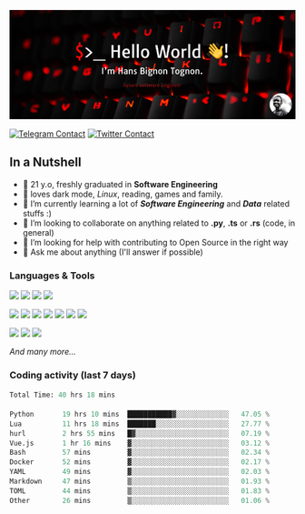 ![Cover](assets/gh-readme-cover.png)

[![Telegram Contact](https://img.shields.io/badge/Telegram-%230088CC.svg?style=for-the-badge&logo=telegram&logoColor=white)](https://t.me/hanstobi) [![Twitter Contact](https://img.shields.io/badge/Twitter-%2308A0E9.svg?style=for-the-badge&logo=twitter&logoColor=white)](https://twitter.com/_tobihans)

## In a Nutshell
- 👤 21 y.o, freshly graduated in **Software Engineering**
- 🖤 loves dark mode, *Linux*, reading, games and family.
- 🌱 I’m currently learning a lot of ***Software Engineering*** and ***Data*** related stuffs :)
- 👯 I’m looking to collaborate on anything related to **.py**, **.ts** or **.rs** (code, in general)
- 🤔 I’m looking for help with contributing to Open Source in the right way
- 💬 Ask me about anything (I'll answer if possible)

### Languages & Tools
![](https://img.shields.io/badge/Linux-%23eab30f.svg?style=for-the-badge&logo=linux&logoColor=black) ![](https://img.shields.io/badge/Git-%23e54a2f.svg?style=for-the-badge&logo=git&logoColor=white) ![](https://img.shields.io/badge/Github-%231a1d21.svg?style=for-the-badge&logo=github&logoColor=white) ![](https://img.shields.io/badge/Docker-%230394f0.svg?style=for-the-badge&logo=docker&logoColor=white)

![](https://img.shields.io/badge/C-%231a1d21.svg?style=for-the-badge&logo=C&logoColor=white) ![](https://img.shields.io/badge/TypeScript-%230074c2.svg?style=for-the-badge&logo=typescript&logoColor=white) ![](https://img.shields.io/badge/Python-%23f0c540.svg?style=for-the-badge&logo=python) ![](https://img.shields.io/badge/Rust-%23ea4800.svg?style=for-the-badge&logo=rust) ![](https://img.shields.io/badge/Php-%237175aa.svg?style=for-the-badge&logo=php&logoColor=white) ![](https://img.shields.io/badge/HTML-%23d84924.svg?style=for-the-badge&logo=html5&logoColor=white) ![](https://img.shields.io/badge/Scss-%23c45f92.svg?style=for-the-badge&logo=sass&logoColor=white)

![](https://img.shields.io/badge/Vue-%23314559.svg?style=for-the-badge&logo=vue.js) ![](https://img.shields.io/badge/Laravel-%23e54a2f.svg?style=for-the-badge&logo=laravel&logoColor=white) ![](https://img.shields.io/badge/Adonis-%235a45ff.svg?style=for-the-badge&logo=adonisjs)

*And many more...*

### Coding activity (last 7 days)
<!--START_SECTION:waka-->

```python
Total Time: 40 hrs 18 mins

Python       19 hrs 10 mins  ███████████▓░░░░░░░░░░░░░   47.05 %
Lua          11 hrs 18 mins  ███████░░░░░░░░░░░░░░░░░░   27.77 %
hurl         2 hrs 55 mins   █▓░░░░░░░░░░░░░░░░░░░░░░░   07.19 %
Vue.js       1 hr 16 mins    ▓░░░░░░░░░░░░░░░░░░░░░░░░   03.12 %
Bash         57 mins         ▓░░░░░░░░░░░░░░░░░░░░░░░░   02.34 %
Docker       52 mins         ▓░░░░░░░░░░░░░░░░░░░░░░░░   02.17 %
YAML         49 mins         ▓░░░░░░░░░░░░░░░░░░░░░░░░   02.03 %
Markdown     47 mins         ▒░░░░░░░░░░░░░░░░░░░░░░░░   01.93 %
TOML         44 mins         ▒░░░░░░░░░░░░░░░░░░░░░░░░   01.83 %
Other        26 mins         ▒░░░░░░░░░░░░░░░░░░░░░░░░   01.06 %
```

<!--END_SECTION:waka-->
